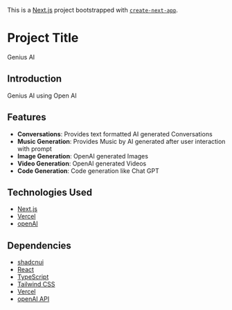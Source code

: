 This is a [Next.js](https://nextjs.org/) project bootstrapped with [`create-next-app`](https://github.com/vercel/next.js/tree/canary/packages/create-next-app).

# Project Title

Genius AI

## Introduction

Genius AI using Open AI

## Features

- **Conversations**: Provides text formatted AI generated Conversations
- **Music Generation**: Provides Music by AI generated after user interaction with prompt
- **Image Generation**: OpenAI generated Images
- **Video Generation**: OpenAI generated Videos
- **Code Generation**: Code generation like Chat GPT

## Technologies Used

- [Next.js](https://nextjs.org/)
- [Vercel](https://vercel.com/)
- [openAI](https://openai.com)

## Dependencies

- [shadcnui](https://ui.shadcn.com/)
- [React](https://reactjs.org/)
- [TypeScript](https://www.typescriptlang.org/)
- [Tailwind CSS](https://tailwindcss.com/)
- [Vercel](https://vercel.com/)
- [openAI API](https://openai.com)
